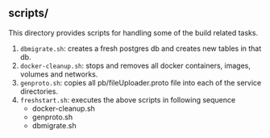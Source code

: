 ## scripts/

This directory provides scripts for handling some of the build related tasks.

1. `dbmigrate.sh`: creates a fresh postgres db and creates new tables in that db.
2. `docker-cleanup.sh`: stops and removes all docker containers, images, volumes and networks.
3. `genproto.sh`: copies all pb/fileUploader.proto file into each of the service directories.
4. `freshstart.sh`: executes the above scripts in following sequence
    * docker-cleanup.sh
    * genproto.sh
    * dbmigrate.sh

